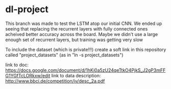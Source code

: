 # dl-project
This branch was made to test the LSTM atop our initial CNN.
We ended up seeing that replacing the recurrent layers with
fully connected ones acheived better accuracy across the board.
Maybe we didn't use a large enough set of recurrent layers,
but training was getting very slow

To include the dataset (which is private!!!) create a soft link
in this repository called "project_datasets"
(as in "ln -s <path to your project_datasets> project_datasets")

link to doc: https://docs.google.com/document/d/1hKi0a5zU24qeTtkO4PjkS_J2gP3mFFG1YGfTcLORkxw/edit
link to data description: http://www.bbci.de/competition/iv/desc_2a.pdf
